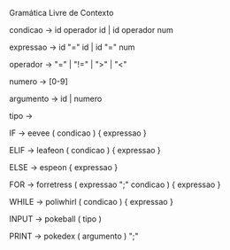 Gramática Livre de Contexto


condicao -> id operador id | id operador num

expressao -> id "=" id | id "=" num

operador -> "=" | "!=" | ">" | "<" 

numero -> [0-9]

argumento -> id | numero

tipo ->


IF -> eevee ( condicao ) { expressao }

ELIF -> leafeon ( condicao ) { expressao }

ELSE -> espeon { expressao }

FOR -> forretress ( expressao ";" condicao ) { expressao }

WHILE -> poliwhirl ( condicao ) { expressao }

INPUT -> pokeball ( tipo )

PRINT -> pokedex ( argumento ) ";"
